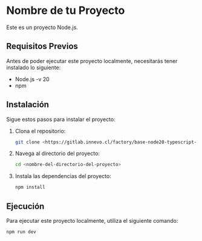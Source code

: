 # Nombre de tu Proyecto

Este es un proyecto Node.js.

## Requisitos Previos

Antes de poder ejecutar este proyecto localmente, necesitarás tener instalado lo siguiente:

- Node.js -v 20 
- npm

## Instalación

Sigue estos pasos para instalar el proyecto:

1. Clona el repositorio:
    ```bash
    git clone <https://gitlab.innevo.cl/factory/base-node20-typescript-postgresql.git>
    ```
2. Navega al directorio del proyecto:
    ```bash
    cd <nombre-del-directorio-del-proyecto>
    ```
3. Instala las dependencias del proyecto:
    ```bash
    npm install
    ```

## Ejecución

Para ejecutar este proyecto localmente, utiliza el siguiente comando:

```bash
npm run dev

```
